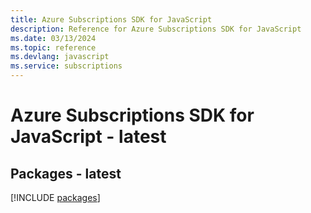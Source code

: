 ```yaml
---
title: Azure Subscriptions SDK for JavaScript
description: Reference for Azure Subscriptions SDK for JavaScript
ms.date: 03/13/2024
ms.topic: reference
ms.devlang: javascript
ms.service: subscriptions
---
```

# Azure Subscriptions SDK for JavaScript - latest
## Packages - latest
[!INCLUDE [packages](subscriptions-index.md)]